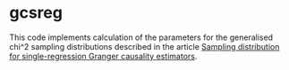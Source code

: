 # gcsreg

This code implements calculation of the parameters for the generalised chi^2 sampling distributions described in the article [Sampling distribution for single-regression Granger causality estimators](https://arxiv.org/abs/1911.09625 "https://arxiv.org/abs/1911.09625").
